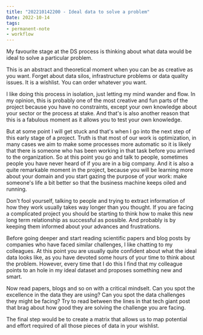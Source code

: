 ```yaml
---
title: "202210142200 - Ideal data to solve a problem"
Date: 2022-10-14
tags: 
- permanent-note 
- workflow
---
```


My favourite stage at the DS process is thinking about what data would be ideal to solve a particular problem.

This is an abstract and theoretical moment when you can be as creative as you want. Forget about data silos, infrastructure problems or data quality issues. It is a wishlist. You can order whatever you want.

I like doing this process in isolation, just letting my mind wander and flow. In my opinion, this is probably one of the most creative and fun parts of the project because you have no constraints, except your own knowledge about your sector or the process at stake. And that's is also another reason that this is a fabulous moment as it allows you to test your own knowledge. 

But at some point I will get stuck and that's when I go into the next step of this early stage of a project. Truth is that most of our work is optimization, in many cases we aim to make some processes more automatic so it is likely that there is someone who has been working in that task before you arrived to the organization. So at this point you go and talk to people, sometimes people you have never heard of if you are in a big company. And it is also a quite remarkable moment in the project, because you will be learning more about your domain and you start gazing the purpose of your work: make someone's life a bit better so that the business machine keeps oiled and running. 

Don't fool yourself, talking to people and trying to extract information of how they work usually takes way longer than you thought. If you are facing a complicated project you should be starting to think how to make  this new long term relationship as successful as possible. And probably is by keeping them informed about your advances and frustrations.

Before going deeper and start reading scientific papers and blog posts by companies who have faced similar challenges, I like chatting to my colleagues. At this point you are usually quite confident about what the ideal data looks like, as you have devoted some hours of your time to think about the problem. However, every time that I do this I find that my colleague points to an hole in my ideal dataset and proposes something new and smart. 

Now read papers, blogs and so on with a critical mindselt. Can you spot the excellence in the data they are using? Can you spot the data challenges they might be facing? Try to read between the lines in that tech giant post that brag about how good they are solving the challenge you are facing. 

The final step would be to create a matrix that allows us to map potential and effort required of all those pieces of data in your wishlist. 





